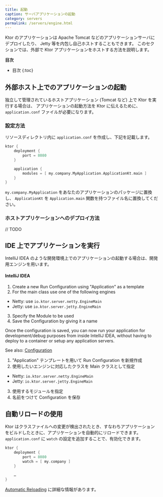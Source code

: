 ```yaml
---
title: 起動
caption: サーバアプリケーションの起動
category: servers
permalink: /servers/engine.html
---
```


Ktor のアプリケーションは Apache Tomcat などのアプリケーションサーバにデプロイしたり、 Jetty 等を内包し自己ホストすることもできます。
このセクションでは、外部で Ktor アプリケーションをホストする方法を説明します。

**目次**

* 目次
{:toc}

## 外部ホスト上でのアプリケーションの起動

独立して管理されているホストアプリケーション (Tomcat など) 上で Ktor を実行する場合は、
アプリケーションの起動方法を Ktor に伝えるために、 `application.conf` ファイルが必要になります。

### 設定方法

リソースディレクトリ内に `application.conf` を作成し、下記を記載します。

```kotlin
ktor {
    deployment {
        port = 8080
    }

    application {
        modules = [ my.company.MyApplication.ApplicationKt.main ]
    }
}
```

`my.company.MyApplication` をあなたのアプリケーションのパッケージに置換し、
`ApplicationKt` を `Application.main` 関数を持つファイル名に置換してください。

### ホストアプリケーションへのデプロイ方法

// TODO 

## IDE 上でアプリケーションを実行

IntelliJ IDEA のような開発環境上でのアプリケーションの起動する場合は、開発用エンジンを用います。

#### IntelliJ IDEA 

1. Create a new Run Configuration using "Application" as a template
2. For the main class use one of the following engines
  * Netty: use `io.ktor.server.netty.EngineMain` 
  * Jetty: use `io.ktor.server.jetty.EngineMain` 
3. Specify the Module to be used
4. Save the Configuration by giving it a name

Once the configuration is saved, you can now run your application for development/debug purposes from inside IntelliJ IDEA, without having to deploy to a container or setup 
any application servers.

See also: [Configuration](configuration)

1. "Application" テンプレートを用いて Run Configuration を新規作成
2. 使用したいエンジンに対応したクラスを Main クラスとして指定
  * Netty: `io.ktor.server.netty.EngineMain` 
  * Jetty: `io.ktor.server.jetty.EngineMain` 
3. 使用するモジュールを指定
4. 名前をつけて Configuration を保存

## 自動リロードの使用

Ktor はクラスファイルへの変更が検出されたとき、すなわちアプリケーションをビルドしたときに、アプリケーションを自動的にリロードできます。
`application.conf` に `watch` の設定を追加することで、有効化できます。

```groovy
ktor {
    deployment {
        port = 8080
        watch = [ my.company ]
    }

    …
}
```

[Automatic Reloading](/servers/autoreload.html) に詳細な情報があります。
